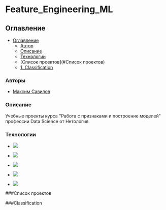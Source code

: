 # Feature_Engineering_ML

## Оглавление

- [Оглавление](#оглавление)
  - [Автор](#авторы)
  - [Описание](#описание)
  - [Технологии](#технологии)
  - [Список проектов](#Список проектов)
  - [1. Classification](#Classification)

### Авторы

- [Максим Савилов](https://github.com/msavilov/)

### Описание

Учебные проекты курса "Работа с признаками и построение моделей" профессии Data Science от Нетология.

### Технологии

- ![](https://img.shields.io/badge/-Python--3.11-blue)

- ![](https://img.shields.io/badge/-Scikit--Learn-blue)

- ![](https://img.shields.io/badge/pandas-blue)

- ![](https://img.shields.io/badge/numpy-blue)

- ![](https://img.shields.io/badge/matplotlib-blue)

###Список проектов

###Classification
